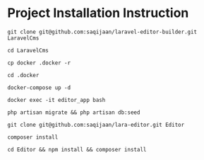 # Project Installation Instruction

`git clone git@github.com:saqijaan/laravel-editor-builder.git LaravelCms`

`cd LaravelCms`

`cp docker .docker -r`

`cd .docker`

`docker-compose up -d`

`docker exec -it editor_app bash`

`php artisan migrate && php artisan db:seed`

`git clone git@github.com:saqijaan/lara-editor.git Editor`

`composer install`

`cd Editor && npm install && composer install`
